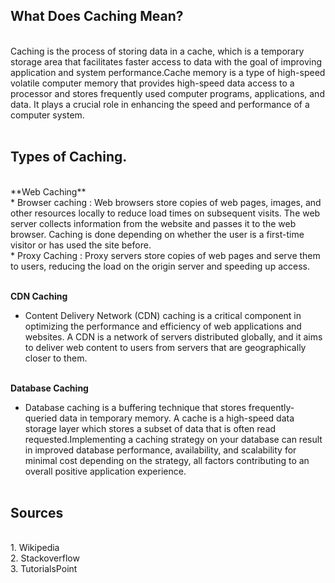 ## What Does Caching Mean?
<br>
Caching is the process of storing data in a cache, which is a temporary storage area that facilitates faster access to data with the goal of improving application and system performance.Cache memory is a type of high-speed volatile computer memory that provides high-speed data access to a processor and stores frequently used computer programs, applications, and data. It plays a crucial role in enhancing the speed and performance of a computer system.
<br><br>

## Types of Caching.
<br>
**Web Caching**<br>
* Browser caching : Web browsers store copies of web pages, images, and other resources locally to reduce load times on subsequent visits.
The web server collects information from the website and passes it to the web browser. Caching is done depending on whether the user is a first-time visitor or has used the site before.<br>
* Proxy Caching : Proxy servers store copies of web pages and serve them to users, reducing the load on the origin server and speeding up access.<br><br>

**CDN Caching**
* Content Delivery Network (CDN) caching is a critical component in optimizing the performance and efficiency of web applications and websites. A CDN is a network of servers distributed globally, and it aims to deliver web content to users from servers that are geographically closer to them.<br><br>

**Database Caching**
* Database caching is a buffering technique that stores frequently-queried data in temporary memory. A cache is a high-speed data storage layer which stores a subset of data that is often read requested.Implementing a caching strategy on your database can result in improved database performance, availability, and scalability for minimal cost depending on the strategy, all factors contributing to an overall positive application experience.<br><br>

## Sources
<br>
1. Wikipedia<br>
2. Stackoverflow<br>
3. TutorialsPoint <br>








